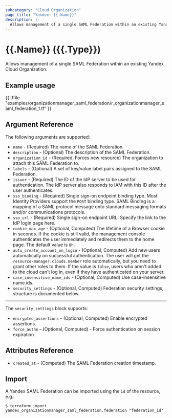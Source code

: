 ```yaml
---
subcategory: "Cloud Organization"
page_title: "Yandex: {{.Name}}"
description: |-
  Allows management of a single SAML Federation within an existing Yandex Cloud Organization.
---
```


# {{.Name}} ({{.Type}})

Allows management of a single SAML Federation within an existing Yandex Cloud Organization.

## Example usage

{{ tffile "examples/organizationmanager_saml_federation/r_organizationmanager_saml_federation_1.tf" }}

## Argument Reference

The following arguments are supported:

* `name` - (Required) The name of the SAML Federation.
* `description` - (Optional) The description of the SAML Federation.
* `organization_id` - (Required, Forces new resource) The organization to attach this SAML Federation to.
* `labels` - (Optional) A set of key/value label pairs assigned to the SAML Federation.
* `issuer` - (Required) The ID of the IdP server to be used for authentication. The IdP server also responds to IAM with this ID after the user authenticates.
* `sso_binding` - (Required) Single sign-on endpoint binding type. Most Identity Providers support the `POST` binding type. SAML Binding is a mapping of a SAML protocol message onto standard messaging formats and/or communications protocols.
* `sso_url` - (Required) Single sign-on endpoint URL. Specify the link to the IdP login page here.
* `cookie_max_age` - (Optional, Computed) The lifetime of a Browser cookie in seconds. If the cookie is still valid, the management console authenticates the user immediately and redirects them to the home page. The default value is `8h`.
* `auto_create_account_on_login` - (Optional, Computed) Add new users automatically on successful authentication. The user will get the `resource-manager.clouds.member` role automatically, but you need to grant other roles to them. If the value is `false`, users who aren't added to the cloud can't log in, even if they have authenticated on your server.
* `case_insensitive_name_ids` - (Optional, Computed) Use case-insensitive name ids.
* `security_settings` - (Optional, Computed) Federation security settings, structure is documented below.

---

The `security_settings` block supports:

* `encrypted_assertions` - (Optional, Computed) Enable encrypted assertions.
* `force_authn` - (Optional, Computed) - Force authentication on session expiration

## Attributes Reference

* `created_at` - (Computed) The SAML Federation creation timestamp.

## Import

A Yandex SAML Federation can be imported using the `id` of the resource, e.g.:

```
$ terraform import yandex_organizationmanager_saml_federation.federation "federation_id"
```
